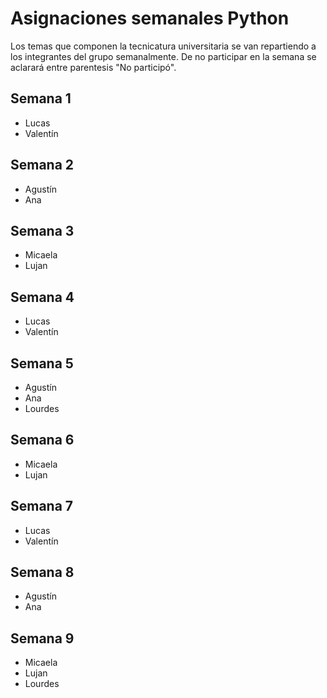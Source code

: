 # Asignaciones semanales Python
Los temas que componen la tecnicatura universitaria se van repartiendo a los integrantes del grupo semanalmente. De no participar en la semana se aclarará entre parentesis "No participó".

## Semana 1
* Lucas
* Valentín

## Semana 2
* Agustín
* Ana

## Semana 3
* Micaela
* Lujan

## Semana 4
* Lucas
* Valentín

## Semana 5
* Agustín
* Ana
* Lourdes

## Semana 6
* Micaela
* Lujan

## Semana 7
* Lucas
* Valentín

## Semana 8
* Agustín
* Ana

## Semana 9
* Micaela
* Lujan
* Lourdes
